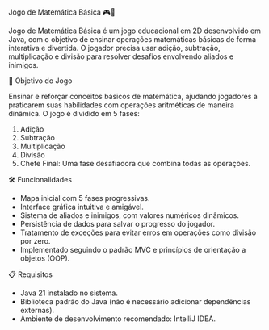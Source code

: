 Jogo de Matemática Básica 🎮🧮

Jogo de Matemática Básica é um jogo educacional em 2D desenvolvido em Java, com o objetivo de ensinar operações matemáticas básicas de forma interativa e divertida. O jogador precisa usar adição, subtração, multiplicação e divisão para resolver desafios envolvendo aliados e inimigos.

🎯 Objetivo do Jogo

Ensinar e reforçar conceitos básicos de matemática, ajudando jogadores a praticarem suas habilidades com operações aritméticas de maneira dinâmica. O jogo é dividido em 5 fases:
1. Adição
2. Subtração
3. Multiplicação
4. Divisão
5. Chefe Final: Uma fase desafiadora que combina todas as operações.

🛠️ Funcionalidades

- Mapa inicial com 5 fases progressivas.
- Interface gráfica intuitiva e amigável.
- Sistema de aliados e inimigos, com valores numéricos dinâmicos.
- Persistência de dados para salvar o progresso do jogador.
- Tratamento de exceções para evitar erros em operações como divisão por zero.
- Implementado seguindo o padrão MVC e princípios de orientação a objetos (OOP).

📋 Requisitos

- Java 21 instalado no sistema.
- Biblioteca padrão do Java (não é necessário adicionar dependências externas).
- Ambiente de desenvolvimento recomendado: IntelliJ IDEA.
